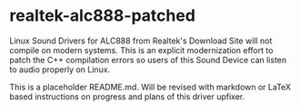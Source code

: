 # realtek-alc888-patched
Linux Sound Drivers for ALC888 from Realtek's Download Site will not compile on modern systems. This is an explicit modernization effort to patch the C++ compilation errors so users of this Sound Device can listen to audio properly on Linux.

This is a placeholder README.md.
Will be revised with markdown or LaTeX based instructions on progress and plans of this driver upfixer.
